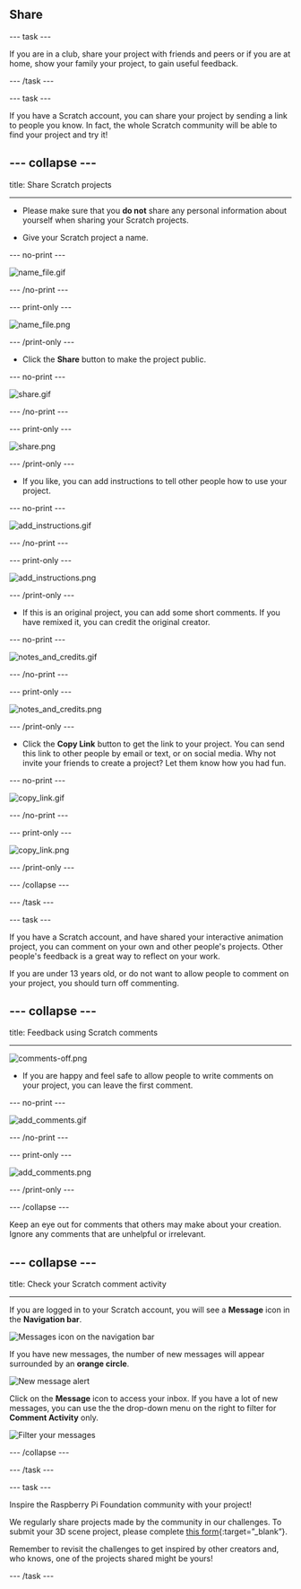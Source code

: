 ## Share

--- task ---

If you are in a club, share your project with friends and peers or if you are at home, show your family your project, to gain useful feedback.

--- /task ---

--- task ---

If you have a Scratch account, you can share your project by sending a link to people you know. In fact, the whole Scratch community will be able to find your project and try it! 

--- collapse ---
---

title: Share Scratch projects

---

- Please make sure that you **do not** share any personal information about yourself when sharing your Scratch projects.

- Give your Scratch project a name.

--- no-print ---

![name_file.gif](images/name_file.gif)

--- /no-print ---

--- print-only ---

![name_file.png](images/name_file.png)

--- /print-only ---

- Click the **Share** button to make the project public.

--- no-print ---

![share.gif](images/share.gif)

--- /no-print ---

--- print-only ---

![share.png](images/share.png)

--- /print-only ---

- If you like, you can add instructions to tell other people how to use your project.

--- no-print ---

![add_instructions.gif](images/add_instructions.gif)

--- /no-print ---

--- print-only ---

![add_instructions.png](images/add_instructions.png)

--- /print-only ---

- If this is an original project, you can add some short comments. If you have remixed it, you can credit the original creator.

--- no-print ---

![notes_and_credits.gif](images/notes_and_credits.gif)

--- /no-print ---

--- print-only ---

![notes_and_credits.png](images/notes_and_credits.png)

--- /print-only ---

- Click the **Copy Link** button to get the link to your project. You can send this link to other people by email or text, or on social media. Why not invite your friends to create a project? Let them know how you had fun.

--- no-print ---

![copy_link.gif](images/copy_link.gif)

--- /no-print ---

--- print-only ---

![copy_link.png](images/copy_link.png)

--- /print-only ---

--- /collapse ---

--- /task ---

--- task ---

If you have a Scratch account, and have shared your interactive animation project, you can comment on your own and other people's projects. Other people's feedback is a great way to reflect on your work.

If you are under 13 years old, or do not want to allow people to comment on your project, you should turn off commenting.

--- collapse ---
---

title: Feedback using Scratch comments

---

![comments-off.png](images/comments-off.png)

- If you are happy and feel safe to allow people to write comments on your project, you can leave the first comment.

--- no-print ---

![add_comments.gif](images/add_comments.gif)

--- /no-print ---

--- print-only ---

![add_comments.png](images/add_comments.png)

--- /print-only ---

--- /collapse ---

Keep an eye out for comments that others may make about your creation. Ignore any comments that are unhelpful or irrelevant.

--- collapse ---
---

title: Check your Scratch comment activity

---

If you are logged in to your Scratch account, you will see a **Message** icon in the **Navigation bar**.

![Messages icon on the navigation bar](images/message-icon.png)

If you have new messages, the number of new messages will appear surrounded by an **orange circle**.

![New message alert](images/new-message.png)

Click on the **Message** icon to access your inbox. If you have a lot of new messages, you can use the the drop-down menu on the right to filter for **Comment Activity** only.

![Filter your messages](images/filter-messages.png)

--- /collapse ---

--- /task ---

--- task ---

Inspire the Raspberry Pi Foundation community with your project!

We regularly share projects made by the community in our challenges. To submit your 3D scene project, please complete [this form](https://www.tfaforms.com/4866927){:target=”_blank”}.

Remember to revisit the challenges to get inspired by other creators and, who knows, one of the projects shared might be yours!

--- /task ---
